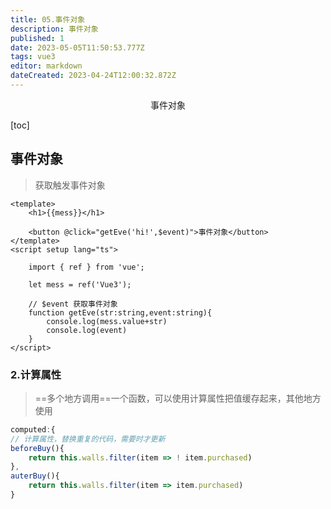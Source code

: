 ```yaml
---
title: 05.事件对象
description: 事件对象
published: 1
date: 2023-05-05T11:50:53.777Z
tags: vue3
editor: markdown
dateCreated: 2023-04-24T12:00:32.872Z
---
```


<center>事件对象</center>



[toc]





## 事件对象

> 获取触发事件对象

```vue
<template>
    <h1>{{mess}}</h1>

    <button @click="getEve('hi!',$event)">事件对象</button>
</template>
<script setup lang="ts">

    import { ref } from 'vue';

    let mess = ref('Vue3');

    // $event 获取事件对象
    function getEve(str:string,event:string){
        console.log(mess.value+str)
        console.log(event)
    }
</script>
```





### 2.计算属性

> ==多个地方调用==一个函数，可以使用计算属性把值缓存起来，其他地方使用

```js
computed:{
// 计算属性，替换重复的代码，需要时才更新
beforeBuy(){
    return this.walls.filter(item => ! item.purchased)
},
auterBuy(){
    return this.walls.filter(item => item.purchased)
}
```







